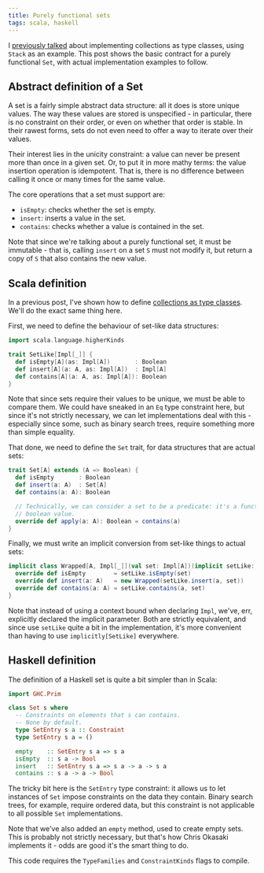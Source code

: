 ```yaml
---
title: Purely functional sets
tags: scala, haskell
---
```


I [previously talked](2014-08-11-collections-as-typeclasses.html) about implementing collections as type classes, using
`Stack` as an example. This post shows the basic contract for a purely functional `Set`, with actual implementation
examples to follow.

<!--more-->

## Abstract definition of a Set
A set is a fairly simple abstract data structure: all it does is store unique values. The way these values are stored
is unspecified - in particular, there is no constraint on their order, or even on whether that order is stable. In their
rawest forms, sets do not even need to offer a way to iterate over their values.

Their interest lies in the unicity constraint: a value can never be present more than once in a given set. Or, to put
it in more mathy terms: the value insertion operation is idempotent. That is, there is no difference between calling it
once or many times for the same value.

The core operations that a set must support are:

* `isEmpty`: checks whether the set is empty.
* `insert`: inserts a value in the set.
* `contains`: checks whether a value is contained in the set.

Note that since we're talking about a purely functional set, it must be immutable - that is, calling `insert` on a set
`S` must not modify it, but return a copy of `S` that also contains the new value.



## Scala definition
In a previous post, I've shown how to define [collections as type classes](2014-08-11-collections-as-typeclasses.html).
We'll do the exact same thing here.

First, we need to define the behaviour of set-like data structures:
```scala
import scala.language.higherKinds

trait SetLike[Impl[_]] {
  def isEmpty[A](as: Impl[A])       : Boolean
  def insert[A](a: A, as: Impl[A])  : Impl[A]
  def contains[A](a: A, as: Impl[A]): Boolean
}
```

Note that since sets require their values to be unique, we must be able to compare them. We could have sneaked in an
`Eq` type constraint here, but since it's not strictly necessary, we can let implementations deal with this - especially
since some, such as binary search trees, require something more than simple equality.


That done, we need to define the `Set` trait, for data structures that are actual sets:
```scala
trait Set[A] extends (A => Boolean) {
  def isEmpty       : Boolean
  def insert(a: A)  : Set[A]
  def contains(a: A): Boolean

  // Technically, we can consider a set to be a predicate: it's a function that takes one parameter and returns a
  // boolean value.
  override def apply(a: A): Boolean = contains(a)
}
```

Finally, we must write an implicit conversion from set-like things to actual sets:
```scala
implicit class Wrapped[A, Impl[_]](val set: Impl[A])(implicit setLike: SetLike[Impl]) extends Set[A] {
  override def isEmpty        = setLike.isEmpty(set)
  override def insert(a: A)   = new Wrapped(setLike.insert(a, set))
  override def contains(a: A) = setLike.contains(a, set)
}
```

Note that instead of using a context bound when declaring `Impl`, we've, err, explicitly declared the implicit
parameter. Both are strictly equivalent, and since use `setLike` quite a bit in the implementation, it's more convenient
than having to use `implicitly[SetLike]` everywhere.


## Haskell definition
The definition of a Haskell set is quite a bit simpler than in Scala:

```haskell
import GHC.Prim

class Set s where
  -- Constraints on elements that s can contains.
  -- None by default.
  type SetEntry s a :: Constraint
  type SetEntry s a = ()

  empty    :: SetEntry s a => s a
  isEmpty  :: s a -> Bool
  insert   :: SetEntry s a => s a -> a -> s a
  contains :: s a -> a -> Bool
```

The tricky bit here is the `SetEntry` type constraint: it allows us to let instances of `Set` impose constraints on
the data they contain. Binary search trees, for example, require ordered data, but this constraint is not applicable
to all possible `Set` implementations.

Note that we've also added an `empty` method, used to create empty sets. This is probably not strictly necessary, but
that's how Chris Okasaki implements it - odds are good it's the smart thing to do.

This code requires the `TypeFamilies` and `ConstraintKinds` flags to compile.
